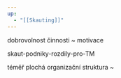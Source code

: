 ```yaml
---
up:
  - "[[Skauting]]"
---
```


dobrovolnost činnosti ~ motivace

skaut-podniky-rozdily-pro-TM



téměř plochá organizační struktura ~



